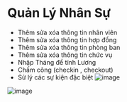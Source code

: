 # Quản Lý Nhân Sự 
- Thêm sửa xóa thông tin nhân viên
- Thêm sửa xóa thông tin hợp đồng
- Thêm sửa xóa thông tin phòng ban
- Thêm sửa xóa thông tin chức vụ
- Nhập Tháng để tính Lương
- Chấm công (checkin , checkout)
- Sử lý các sự kiện đặc biệt 
![image](https://github.com/PhamDung2k2/PTHDT/assets/72554580/33760627-cc1e-4a46-bc33-4734fcadf7c6)

![image](https://github.com/PhamDung2k2/PTHDT/assets/72554580/23ff8706-d137-4478-9daa-8f60d44cad31)
